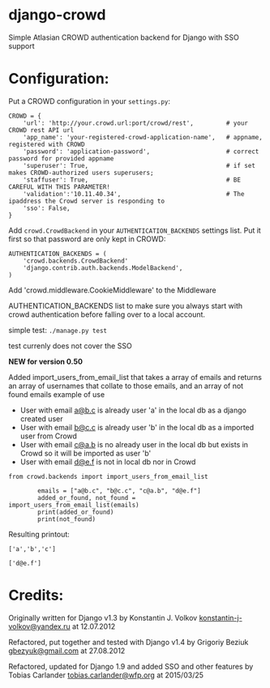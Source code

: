 django-crowd
============
Simple Atlasian CROWD authentication backend for Django with SSO support



Configuration:
==============
Put a CROWD configuration in your `settings.py`:

```
CROWD = {
    'url': 'http://your.crowd.url:port/crowd/rest',         # your CROWD rest API url
    'app_name': 'your-registered-crowd-application-name',   # appname, registered with CROWD
    'password': 'application-password',                     # correct password for provided appname
    'superuser': True,                                      # if set makes CROWD-authorized users superusers;
    'staffuser': True,                                      # BE CAREFUL WITH THIS PARAMETER!
    'validation':'10.11.40.34',                             # The ipaddress the Crowd server is responding to
    'sso': False,
}
```

Add `crowd.CrowdBackend` in your `AUTHENTICATION_BACKENDS` settings list.
Put it first so that password are only kept in CROWD:

```
AUTHENTICATION_BACKENDS = (
    'crowd.backends.CrowdBackend'
    'django.contrib.auth.backends.ModelBackend',
)
```


Add     'crowd.middleware.CookieMiddleware' to the Middleware 


AUTHENTICATION_BACKENDS list to make sure you always start with crowd authentication before falling over to
a local account.

simple test:
`./manage.py test`

test currenly does not cover the SSO

**NEW for version 0.50**

Added import_users_from_email_list that takes a array of emails and returns an array of usernames that collate to those emails, and an array of not found emails
example of use

* User with email a@b.c is already user 'a' in the local db as a django created user
* User with email b@c.c is already user 'b' in the local db as a imported user from Crowd
* User with email c@a.b is no already user in the local db but exists in Crowd so it will be imported as user 'b'
* User with email d@e.f is not in local db nor in Crowd

```
from crowd.backends import import_users_from_email_list

        emails = ["a@b.c", "b@c.c", "c@a.b", "d@e.f"]
        added_or_found, not_found = import_users_from_email_list(emails)
        print(added_or_found)
        print(not_found)
```
Resulting printout:
```
['a','b','c']

['d@e.f']
```

Credits:
========

Originally written for Django v1.3 by Konstantin J. Volkov <konstantin-j-volkov@yandex.ru> at 12.07.2012

Refactored, put together and tested with Django v1.4 by Grigoriy Beziuk <gbezyuk@gmail.com> at 27.08.2012

Refactored, updated for Django 1.9 and added SSO and other features by Tobias Carlander <tobias.carlander@wfp.org> at 2015/03/25
